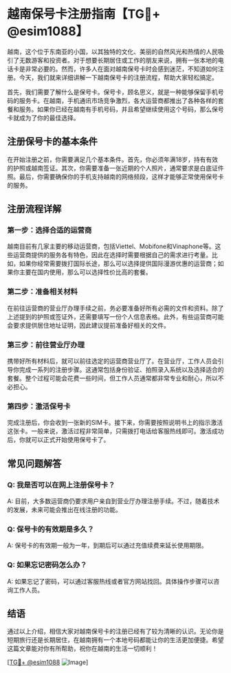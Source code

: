 # 越南保号卡注册指南【TG💪+ @esim1088】

越南，这个位于东南亚的小国，以其独特的文化、美丽的自然风光和热情的人民吸引了无数游客和投资者。对于想要长期居住或工作的朋友来说，拥有一张本地的电话卡是非常必要的。然而，许多人在面对越南保号卡时会感到迷茫，不知道如何注册。今天，我们就来详细讲解一下越南保号卡的注册流程，帮助大家轻松搞定。

首先，我们需要了解什么是保号卡。保号卡，顾名思义，就是一种能够保留手机号码的服务卡。在越南，手机通讯市场竞争激烈，各大运营商都推出了各种各样的套餐和服务。如果你已经在越南有手机号码，并且希望继续使用这个号码，那么保号卡就成为了你的最佳选择。

## 注册保号卡的基本条件

在开始注册之前，你需要满足几个基本条件。首先，你必须年满18岁，持有有效的护照或越南签证。其次，你需要准备一张近期的个人照片，通常要求是白底证件照。最后，你需要确保你的手机支持越南的网络频段，这样才能够正常使用保号卡的服务。

## 注册流程详解

### 第一步：选择合适的运营商

越南目前有几家主要的移动运营商，包括Viettel、Mobifone和Vinaphone等。这些运营商提供的服务各有特色，因此在选择时需要根据自己的需求进行考量。比如，如果你经常需要拨打国际长途，那么可以选择提供国际漫游优惠的运营商；如果你主要在国内使用，那么可以选择性价比高的套餐。

### 第二步：准备相关材料

在前往运营商的营业厅办理手续之前，务必要准备好所有必需的文件和资料。除了上述提到的护照或签证外，还需要填写一份个人信息表格。此外，有些运营商可能会要求提供居住地址证明，因此建议提前准备好相关的文件。

### 第三步：前往营业厅办理

携带好所有材料后，就可以前往选定的运营商营业厅了。在营业厅，工作人员会引导你完成一系列的注册步骤。这通常包括身份验证、拍照录入系统以及选择适合的套餐。整个过程可能会花费一些时间，但工作人员通常都非常专业和耐心，所以不必担心。

### 第四步：激活保号卡

完成注册后，你会收到一张新的SIM卡。接下来，你需要按照说明书上的指示激活这张卡。一般来说，激活过程非常简单，只需拨打电话给客服热线即可。激活成功后，你就可以正式开始使用保号卡了。

## 常见问题解答

### Q: 我是否可以在网上注册保号卡？
A: 目前，大多数运营商仍要求用户亲自到营业厅办理注册手续。不过，随着技术的发展，未来可能会推出在线注册的功能。

### Q: 保号卡的有效期是多久？
A: 保号卡的有效期一般为一年，到期后可以通过充值续费来延长使用期限。

### Q: 如果忘记密码怎么办？
A: 如果忘记了密码，可以通过客服热线或者官方网站找回。具体操作步骤可以咨询工作人员。

## 结语

通过以上介绍，相信大家对越南保号卡的注册已经有了较为清晰的认识。无论你是短期旅行还是长期居住，在越南拥有一个本地号码都能让你的生活更加便捷。希望这篇文章能对你有所帮助，祝你在越南的生活一切顺利！

[[TG💪+ @esim1088](https://t.me/s/esim1088) ![Image](https://i.postimg.cc/4NQfJmqS/Snipaste-2025-05-13-00-14-12.png)]